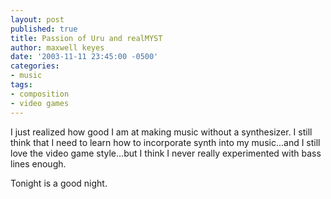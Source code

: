 ```yaml
---
layout: post
published: true
title: Passion of Uru and realMYST
author: maxwell keyes
date: '2003-11-11 23:45:00 -0500'
categories:
- music
tags:
- composition
- video games
---
```


I just realized how good I am at making music without a synthesizer. I still think that I need to learn how to
incorporate synth into my music...and I still love the video game style...but I think I never really experimented with
bass lines enough.

Tonight is a good night.
